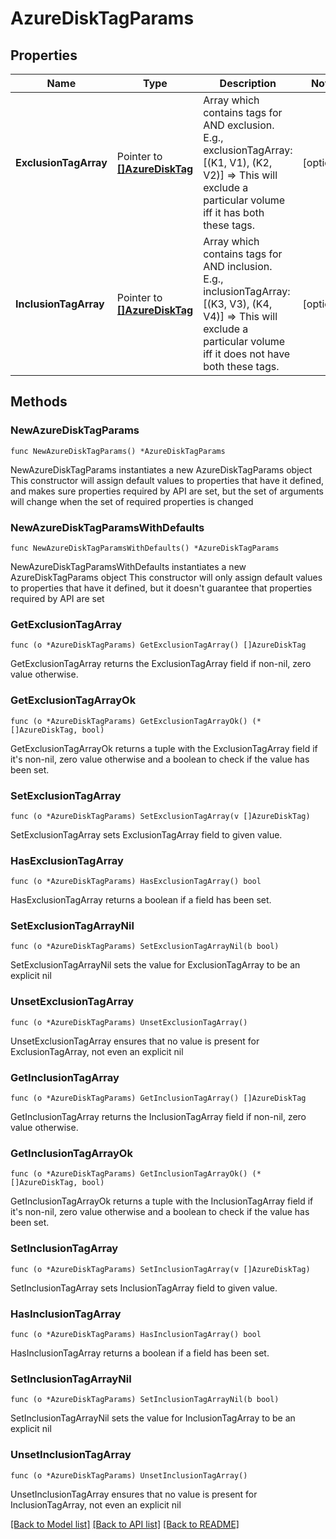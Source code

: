 # AzureDiskTagParams

## Properties

Name | Type | Description | Notes
------------ | ------------- | ------------- | -------------
**ExclusionTagArray** | Pointer to [**[]AzureDiskTag**](AzureDiskTag.md) | Array which contains tags for AND exclusion. E.g., exclusionTagArray: [(K1, V1),  (K2, V2)] &#x3D;&gt; This will exclude a particular volume iff it has both these tags. | [optional] 
**InclusionTagArray** | Pointer to [**[]AzureDiskTag**](AzureDiskTag.md) | Array which contains tags for AND inclusion. E.g., inclusionTagArray: [(K3, V3),  (K4, V4)] &#x3D;&gt; This will exclude a particular volume iff it does not have both these tags. | [optional] 

## Methods

### NewAzureDiskTagParams

`func NewAzureDiskTagParams() *AzureDiskTagParams`

NewAzureDiskTagParams instantiates a new AzureDiskTagParams object
This constructor will assign default values to properties that have it defined,
and makes sure properties required by API are set, but the set of arguments
will change when the set of required properties is changed

### NewAzureDiskTagParamsWithDefaults

`func NewAzureDiskTagParamsWithDefaults() *AzureDiskTagParams`

NewAzureDiskTagParamsWithDefaults instantiates a new AzureDiskTagParams object
This constructor will only assign default values to properties that have it defined,
but it doesn't guarantee that properties required by API are set

### GetExclusionTagArray

`func (o *AzureDiskTagParams) GetExclusionTagArray() []AzureDiskTag`

GetExclusionTagArray returns the ExclusionTagArray field if non-nil, zero value otherwise.

### GetExclusionTagArrayOk

`func (o *AzureDiskTagParams) GetExclusionTagArrayOk() (*[]AzureDiskTag, bool)`

GetExclusionTagArrayOk returns a tuple with the ExclusionTagArray field if it's non-nil, zero value otherwise
and a boolean to check if the value has been set.

### SetExclusionTagArray

`func (o *AzureDiskTagParams) SetExclusionTagArray(v []AzureDiskTag)`

SetExclusionTagArray sets ExclusionTagArray field to given value.

### HasExclusionTagArray

`func (o *AzureDiskTagParams) HasExclusionTagArray() bool`

HasExclusionTagArray returns a boolean if a field has been set.

### SetExclusionTagArrayNil

`func (o *AzureDiskTagParams) SetExclusionTagArrayNil(b bool)`

 SetExclusionTagArrayNil sets the value for ExclusionTagArray to be an explicit nil

### UnsetExclusionTagArray
`func (o *AzureDiskTagParams) UnsetExclusionTagArray()`

UnsetExclusionTagArray ensures that no value is present for ExclusionTagArray, not even an explicit nil
### GetInclusionTagArray

`func (o *AzureDiskTagParams) GetInclusionTagArray() []AzureDiskTag`

GetInclusionTagArray returns the InclusionTagArray field if non-nil, zero value otherwise.

### GetInclusionTagArrayOk

`func (o *AzureDiskTagParams) GetInclusionTagArrayOk() (*[]AzureDiskTag, bool)`

GetInclusionTagArrayOk returns a tuple with the InclusionTagArray field if it's non-nil, zero value otherwise
and a boolean to check if the value has been set.

### SetInclusionTagArray

`func (o *AzureDiskTagParams) SetInclusionTagArray(v []AzureDiskTag)`

SetInclusionTagArray sets InclusionTagArray field to given value.

### HasInclusionTagArray

`func (o *AzureDiskTagParams) HasInclusionTagArray() bool`

HasInclusionTagArray returns a boolean if a field has been set.

### SetInclusionTagArrayNil

`func (o *AzureDiskTagParams) SetInclusionTagArrayNil(b bool)`

 SetInclusionTagArrayNil sets the value for InclusionTagArray to be an explicit nil

### UnsetInclusionTagArray
`func (o *AzureDiskTagParams) UnsetInclusionTagArray()`

UnsetInclusionTagArray ensures that no value is present for InclusionTagArray, not even an explicit nil

[[Back to Model list]](../README.md#documentation-for-models) [[Back to API list]](../README.md#documentation-for-api-endpoints) [[Back to README]](../README.md)


